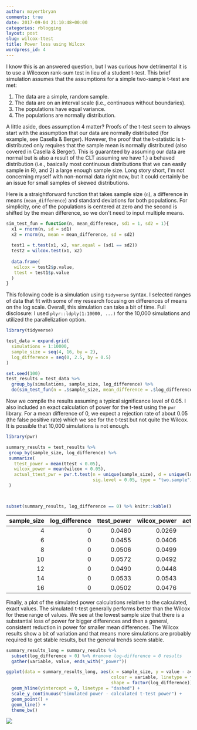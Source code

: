 ```yaml
---
author: mayertbryan
comments: true
date: 2017-09-04 21:10:48+00:00
categories: rblogging
layout: post
slug: wilcox-ttest
title: Power loss using Wilcox
wordpress_id: 4
---
```



I know this is an answered question, but I was curious how detrimental it is to use a Wilcoxon rank-sum test in lieu of a student t-test. This brief simulation assumes that the assumptions for a simple two-sample t-test are met:

1.  The data are a simple, random sample.
2.  The data are on an interval scale (i.e., continuous without boundaries).
3.  The populations have equal variance.
4.  The populations are normally distribution.

A little aside, does assumption 4 matter? Proofs of the t-test seem to always start with the assumption that our data are normally distributed (for example, see Casella & Berger). However, the proof that the t-statistic is t-distributed only requires that the sample mean is normally distributed (also covered in Casella & Berger). This is guaranteed by assuming our data are normal but is also a result of the CLT assuming we have 1.) a behaved distribution (i.e., basically most continuous distributions that we can easily sample in R), and 2) a large enough sample size. Long story short, I'm not concerning myself with non-normal data right now, but it could certainly be an issue for small samples of skewed distributions.

Here is a straightforward function that takes sample size (`n`), a difference in means (`mean_difference`) and standard deviations for both populations. For simplicity, one of the populations is centered at zero and the second is shifted by the mean difference, so we don't need to input multiple means.

``` r
sim_test_fun = function(n, mean_difference, sd1 = 1, sd2 = 1){
  x1 = rnorm(n, sd = sd1)
  x2 = rnorm(n, mean = mean_difference, sd = sd2)
  
  test1 = t.test(x1, x2, var.equal = (sd1 == sd2))
  test2 = wilcox.test(x1, x2)
  
  data.frame(
   wilcox = test2$p.value,
   ttest = test1$p.value
  )
}
```

This following code is a simulation using `tidyverse` syntax. I selected ranges of data that fit with some of my research focusing on differences of means on the log scale. Overall, this simulation can take a bit of time. Full disclosure: I used `plyr::ldply(1:10000, ...)` for the 10,000 simulations and utilized the parallelization option.

``` r
library(tidyverse)

test_data = expand.grid(
  simulations = 1:10000,
  sample_size = seq(4, 16, by = 2),
  log_difference = seq(0, 2.5, by = 0.5)
)

set.seed(100)
test_results = test_data %>%
  group_by(simulations, sample_size, log_difference) %>%
  do(sim_test_fun(n = .$sample_size, mean_difference = .$log_difference))
```

Now we compile the results assuming a typical significance level of 0.05. I also included an exact calculation of power for the t-test using the `pwr` library. For a mean difference of 0, we expect a rejection rate of about 0.05 (the false positive rate) which we see for the t-test but not quite the Wilcox. It is possible that 10,000 simulations is not enough.

``` r
library(pwr)

summary_results = test_results %>%
 group_by(sample_size, log_difference) %>%
 summarize(
   ttest_power = mean(ttest < 0.05),
   wilcox_power = mean(wilcox < 0.05),
   actual_ttest_pwr = pwr.t.test(n = unique(sample_size), d = unique(log_difference), 
                                 sig.level = 0.05, type = "two.sample")$power
 )



subset(summary_results, log_difference == 0) %>% knitr::kable()
```

|  sample\_size|  log\_difference|  ttest\_power|  wilcox\_power|  actual\_ttest\_pwr|
|-------------:|----------------:|-------------:|--------------:|-------------------:|
|             4|                0|        0.0480|         0.0269|                0.05|
|             6|                0|        0.0455|         0.0406|                0.05|
|             8|                0|        0.0506|         0.0499|                0.05|
|            10|                0|        0.0572|         0.0492|                0.05|
|            12|                0|        0.0490|         0.0448|                0.05|
|            14|                0|        0.0533|         0.0543|                0.05|
|            16|                0|        0.0502|         0.0476|                0.05|

Finally, a plot of the simulated power calculations relative to the calculated, exact values. The simulated t-test generally performs better than the Wilcox for these range of values. We see at the lowest sample size that there is a substantial loss of power for bigger differences and then a general, consistent reduction in power for smaller mean differences. The Wilcox results show a bit of variation and that means more simulations are probably required to get stable results, but the general trends seem stable.

``` r
summary_results_long = summary_results %>%
  subset(log_difference > 0) %>% #remove log-difference = 0 results
  gather(variable, value, ends_with("_power"))

ggplot(data = summary_results_long, aes(x = sample_size, y = value - actual_ttest_pwr,
                                        colour = variable, linetype = factor(log_difference),
                                        shape = factor(log_difference))) + 
  geom_hline(yintercept = 0, linetype = "dashed") +
  scale_y_continuous("Simulated power - calculated t-test power") +
  geom_point() +
  geom_line() +
  theme_bw()
```

![](wilcox_ttest_files/figure-markdown_github/plot-1.png)
